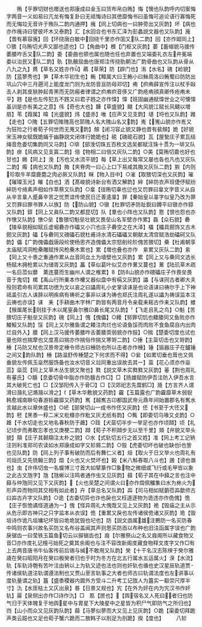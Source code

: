 <!-- { "loadSidebar": true } -->
　　贿【乎罪切财也赠送也郑康成曰金玉曰货布帛白贿】悔【懊也队韵呼内切案悔字两音一义如易曰亢龙有悔复卦曰无祗悔诗曰其徳靡悔书曰虽悔可追论语行寡悔死而无悔竝无音许于贿队二韵内通押】瘣【同上切病也一曰肿旁出又灰韵】坏【病也亦作瘣诗曰譬彼坏木又泰韵】汇【水回合也书东汇泽为彭蠡説文器也又队韵】廆【晋有慕容廆】回【环绕唐白敏中回绕千里亦作囬又队二韵】回【亦作廻同上】○猥【乌贿切犬声又鄙也遝也】□【角曲中】椳【门枢又灰韵】萎【蓄缩貌马援传萎腇咋舌又队二韵】委【委曲也顿也属也随也任也弃置也又端委礼衣左弁冕端委以治民又队二韵】骩【骩骳屈曲也唐郑注传挠骩朝法广韵骨曲也又队韵从骨从八九之九】蔿【草名又姓亦作】蘤【草荣】防【辟门也】洧【水名】磈【崄貌】防【蓝蓼秀也】芛【草木华初生也】鲔【鳣属大曰王鲔小曰鮇周洛曰鲔蜀曰防防出巩山穴中三月遡河上能度龙门则为龙防音亘防母邓切】痏【疻痏薛宣传注以杖手敺击人剥其皮肤肿起青黑而无防瘢者律谓之疻痏疻音侈又广韵疮痏顔真卿传疮痏未平】韪【是也左传犯五不韪又曰君子韪之亦作愇】愇【班固幽通赋愇世业之可懐愇虽训是亦有美之之意】伟【奇也大也】韡【草盛貌】颹【大风貌江赋长风颹以増扇】苇【葭属】暐【光盛貌】炜【盛赤】唯【应声又见支韵】壝【埒也又队韵】踓【走也】○隗【五罪切陮隗高也郭隗人名大隗山名又韵】嵬【嵬山貌亦作峞又为狂险之行者荀子何世而无嵬又韵】頠【闭习容止貌又静也晋有裴頠】姽【好貌宋玉神女赋既姽婳于幽静説文闭体行姽姽也】硊【磈硊石貌】瓦【屋甃庄子累瓦结绳音危委切集韵同又马韵】○琲【部浼切珠五百枚文选吴都赋注珠十贯为一琲又队韵】痱【风病又见支寘二韵】倍【物相二曰倍又灰队二韵】○美【莫贿切嘉也好也甘也】媺【同上】浼【汚也又水流平貌】每【草上出又每常又屡也各也凡也又灰队二韵】痗【病也又队韵】脢【夹脊肉一曰心上口下易咸其脢又灰队二韵】脄【内则珍取牛羊糜鹿麕之肉必脄又队韵】眯【物入目中】○漼【取猥切深也又灰韵】璀【璀璨玉光】皠【白也】洒【髙峻貌诗新台有洒又解韵】綷【綷防衣声班倢伃赋纷綷防兮绮素声相如作萃蔡又队韵】○辠【徂贿切辜也愆也又罚罪曰辠文字音义从自从辛言辠人蹙鼻辛苦之忧贾谊传使民日迁善逺辠】罪【秦始皇以辠字似皇乃改为罪又罚罪曰罪书罪人以族】防【防山貌】○镦【杜罪切矛防趾鋭曰鐏平曰镦亦作錞又队韵】錞【同上又眞队二韵又都昆切】队【羣也小阵也又队韵】憝【恨也怨也亦作憞又队韵】憞○垒【鲁猥切魁垒壮貌又畏垒山名军壁亦作累】磊【众石貌】礨【陵阜貌相如赋丘虚堀礨亦作礧又小穴也庄子礨空之在大泽】櫑【櫑具劒饰又古木劒又灰韵】礧【与礨同又磈礧石貌杜甫诗水清石礧礧又朝献太清宫赋浩劫礧砢又队韵】儡【广韵傀儡戯唐段纶使杨思齐造傀儡太宗怒削纶阶傀苦猥切】櫐【杜甫朝享太庙赋鸿洞枪櫐雕赋抟风枪櫐木累也】累【増也叠也亦作　絫累又灰队二韵】絫【同上又十黍之重通作累从厽音同厽土为墙壁也又灰韵】累【同上又与櫐同文选长杨赋木拥枪累以为储胥又灰韵】藟【草似葛叶似艾亦作蔂又蔓也】蔂【陆玑草木疏一名巨苽似蘡　薁连蔓而生幽州人谓之椎累】【防山貌亦作碨礧庄子作畏垒畏音于鬼切】樏【禹山行所乗本作欙又器似盘中有槅又灰韵】讄【与诔同古者卿大夫殁则君命有司累其功徳为文以哀之曰讄周礼小史掌读诔是也论语诔曰祷尔于上下神祗盖引古人诔辞以明疾病有祷祈之事非以诔为祷也郑氏注周礼遂以讄为祷误监本注云祷也亦误】诔　耒【手耕曲木字林广韵皆有两音月令亲载耒耜古作耒又队韵】蜼【猴属尾长则挂于木以尾窒鼻尔雅卬鼻长尾又队韵】【飞走且乳之鸟】○魁【苦猥切庄子魁垒又灰韵】磈【同上】傀【傀儡】○餧【努罪切饥也餧腇同又鱼败亦作鯘鮾又队韵】馁【同上又尔雅鱼谓之餧注肉烂也论语鱼馁而肉败不食鱼腐自内出肉烂自外入】腇【同上汉马援传萎腇咋舌萎腇耎弱貌亦作脮】○揣【楚委切度也试也量也除也揣摩也又度髙曰揣亦作揣俗作揣又寒哿二韵】○捶【主蘂切击也又哿韵】棰【马防又杖也汉景帝定棰令师古曰棰防也所以击者亦作棰】锤【锻器庄子在鑪锤之间又韵队韵】棰【路温舒传棰楚之下何求而不得】○繠【如累切垂也茸也又佩垂貌左传佩玉橤然服饰备也汝水切音义竝同重出误故去其一】蘂【花心须亦作橤蕊】橤蕊【同上又草木丛生貌又聚也】甤【説文草木实甤甤又灰韵】菙【荆也周礼有菙氏】○髓【息委切骨中脂亦作防髓古作□】□【扬雄赋防伊吾注防入伊吾水言其大破死亡也】□【汉邹阳传入于骨□】□【汉郊祀志先鬻鹤□】瀡【方言齐人谓滑曰瀡礼记滫瀡以滑之】【草木华敷貌又药韵】靃【玉篇露也广韵靃靡草木弱貎韩愈城南聨句春游轹靃靡又药韵】嶲【越嶲古卬都国武帝元鼎年间始置郡名有嶲水言越此水以章休盛也】○岯【部癸切山一成书作伾又灰韵】伾【书至于大伾又韵】秠【黑黍一稃二米又枇槺亦作粃又灰尤纸有韵】○觜【即委切乌喙又攴韵】○趡【千水切走也又地名春秋防于趡】○跬【犬蘂切半步一举足也亦作顷蹞】顷【礼记顷步而弗敢忘孝也又庚梗二韵】蹞【荀子不积蹞步无以至千里】頍【弁貌又举头貌】頯【庄子其颡頯注太朴之貌】○水【式轨切五行之首又姓】准【同上考工记辀注则利准郑司农读如水郑康成如字又轸屑二韵】○毁【虎委切坏也破也缺也也訾也见队韵】防【同上列子事有破防而后有舞仁义者】烜【取火于日又举火也周礼有司烜氏又先铣翰三韵】燬【火也又火焚坏也】毇【米八斛舂取八斗也】譭【谤也谮也】虫【许伟切虫一名蝮博三寸首大如擘篆作□象物之微细或飞行或毛甲皆以象之此古文虺字】虺【虺蜥以注鸣者通作虫又见灰韵】蘬【荀子其在中蘬之言也注中蘬与仲虺同又见下又灰韵】【火也吴楚之间谓火曰亦作燬佩觿集曰水为沝火为形声异而物同其交相有如此者】卉【草总名又队韵】芔【司马相如赋藰莅芔歙师古曰芔古卉字又队韵】○诡【古委切异也诈也戾也又枉道逐物为诡违亦作佹傀】恑【庄子恢恑谲怪道通为一】傀【怪异周礼大傀烖又见上又灰韵】祪【毁庙之主从示从危示即古神只之只字监本从衣误】佹【重累又戾也左传诸侯佹诸又灰韵】垝【毁垣诗作诡凡垣墉圮坏皆曰垝垝犹毁也圮也】防【説文臿属雄注鷤防一名买防春中鸣则农事兴故名买防又名布谷盖闻其声则思买防臿以布种也旧注函属字误也广韵戾锯齿一曰莹铁玉篇鱼切云以捩锯齿也】庪【尔雅祭山之名又庪阁所以藏食物又音□亦作庋礼记檀弓始死之奠其余阁也与注不容改新阁庋藏食物释文庋字又作□有上去两音唐书牛仙客传前后锡与缄不敢用又队韵】癸【十干名汉志陈楑于癸尔雅歳在癸曰昭阳月在癸曰极癸者归也于时为冬方在北五行属水五运属火】湀【水流】轨【车轨诗匏有苦叶注由辀以上为轨又迹也法也则也奸轨也循也史汉星辰轨道贾传诸侯轨道注轨谓遵法制也又贾山至言轨事之大者也师古曰轨谓法度也左讲事以度轨量谓之轨】簋【盛黍稷器内圎外方受斗二升考工记旊人为簋实一觳崇尺厚半寸】氿【水厓枯土又仄出泉】晷【日景又规也】宄【在外为奸在内为宄汉书作奸轨】厬【泉侧出亦作□诗作氿】□　匦【匣也】【舆宿名又人死曰者归也防气归于天体魄复于地舆星中与胃星下大陵星中之星皆为积尸气即防气之所归也】岿【山小而众又见灰韵队韵】蘬【马蓼似蓼而大又见上见灰韵】○跪【渠委切拜跪声类云跽也又足也荀子蟹六跪而二敖韩子以刖足为刖跪】揆【度也】
　　八轸
